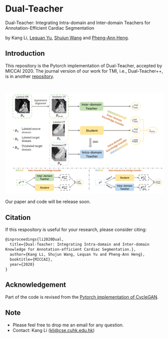 # Dual-Teacher
Dual-Teacher: Integrating Intra-domain and Inter-domain Teachers for Annotation-Efficient Cardiac Segmentation

by Kang Li, [Lequan Yu](https://yulequan.github.io/), [Shujun Wang](https://www.cse.cuhk.edu.hk/~sjwang) and [Pheng-Ann Heng](http://www.cse.cuhk.edu.hk/~pheng/).

## Introduction
This repository is the Pytorch implementation of Dual-Teacher, accepted by MICCAI 2020.
The journal version of our work for TMI, i.e., Dual-Teacher++, is in another [repository](https://github.com/kli-lalala/Dual-Teacher-).

<br/>
<p align="center">
  <img src="main_frame.png">
</p>


Our paper and code will be release soon.


## Citation
If this respository is useful for your research, please consider citing:
```angular2html
@inproceedings{li2020Dual,
  title={Dual-Teacher: Integrating Intra-domain and Inter-domain Knowledge for Annotation-efficient Cardiac Segmentation.},
  author={Kang Li, Shujun Wang, Lequan Yu and Pheng-Ann Heng},
  booktitle={MICCAI}, 
  year={2020}
}
```


## Acknowledgement
Part of the code is revised from the [Pytorch implementation of CycleGAN](https://github.com/junyanz/pytorch-CycleGAN-and-pix2pix).

## Note
* Please feel free to drop me an email for any question.
* Contact: Kang Li (kli@cse.cuhk.edu.hk)
